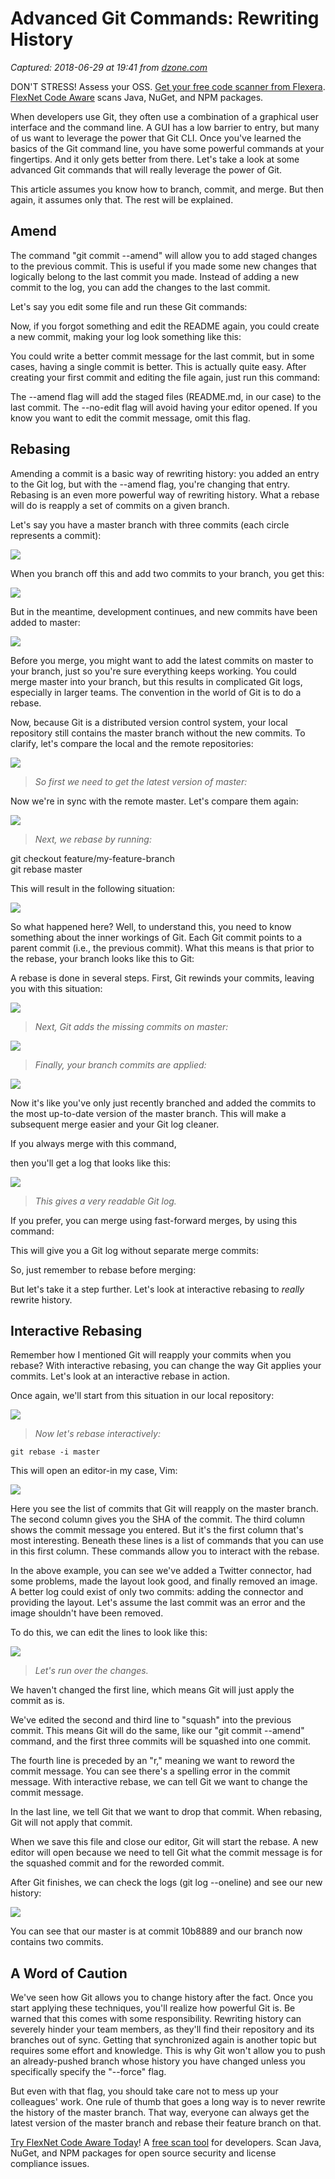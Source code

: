 # Advanced Git Commands: Rewriting History

_Captured: 2018-06-29 at 19:41 from [dzone.com](https://dzone.com/articles/advanced-git-commands-rewriting-history?edition=382219&utm_source=Daily%20Digest&utm_medium=email&utm_campaign=Daily%20Digest%202018-06-29)_

DON'T STRESS! Assess your OSS. [Get your free code scanner from Flexera](https://dzone.com/go?i=294429&u=https%3A%2F%2Finfo.flexerasoftware.com%2FSCA-EVAL-FLexNet-Code-Aware-OSS-Scanner%3Futm_source%3Ddzone%26utm_medium%3Dfnca-security-banner%26utm_campaign%3Ddzone-fnca-security-banner-may2018%26id%3Ddzone-fnca-security-banner-May2018). [FlexNet Code Aware](https://dzone.com/go?i=294429&u=https%3A%2F%2Finfo.flexerasoftware.com%2FSCA-EVAL-FLexNet-Code-Aware-OSS-Scanner%3Futm_source%3Ddzone%26utm_medium%3Dfnca-security-banner%26utm_campaign%3Ddzone-fnca-security-banner-may2018%26id%3Ddzone-fnca-security-banner-May2018) scans Java, NuGet, and NPM packages.

When developers use Git, they often use a combination of a graphical user interface and the command line. A GUI has a low barrier to entry, but many of us want to leverage the power that Git CLI. Once you've learned the basics of the Git command line, you have some powerful commands at your fingertips. And it only gets better from there. Let's take a look at some advanced Git commands that will really leverage the power of Git.

This article assumes you know how to branch, commit, and merge. But then again, it assumes only that. The rest will be explained.

## **Amend**

The command "git commit --amend" will allow you to add staged changes to the previous commit. This is useful if you made some new changes that logically belong to the last commit you made. Instead of adding a new commit to the log, you can add the changes to the last commit.

Let's say you edit some file and run these Git commands:

Now, if you forgot something and edit the README again, you could create a new commit, making your log look something like this:

You could write a better commit message for the last commit, but in some cases, having a single commit is better. This is actually quite easy. After creating your first commit and editing the file again, just run this command:

The --amend flag will add the staged files (README.md, in our case) to the last commit. The --no-edit flag will avoid having your editor opened. If you know you want to edit the commit message, omit this flag.

## **Rebasing**

Amending a commit is a basic way of rewriting history: you added an entry to the Git log, but with the --amend flag, you're changing that entry. Rebasing is an even more powerful way of rewriting history. What a rebase will do is reapply a set of commits on a given branch.

Let's say you have a master branch with three commits (each circle represents a commit):

![](http://techtowntraining.com/sites/default/files/inline-images/1_1.png)

When you branch off this and add two commits to your branch, you get this:

![](http://techtowntraining.com/sites/default/files/inline-images/2_2.png)

But in the meantime, development continues, and new commits have been added to master:

![](http://techtowntraining.com/sites/default/files/inline-images/3_0.png)

Before you merge, you might want to add the latest commits on master to your branch, just so you're sure everything keeps working. You could merge master into your branch, but this results in complicated Git logs, especially in larger teams. The convention in the world of Git is to do a rebase.

Now, because Git is a distributed version control system, your local repository still contains the master branch without the new commits. To clarify, let's compare the local and the remote repositories:

![](http://techtowntraining.com/sites/default/files/inline-images/4_0.png)

> _So first we need to get the latest version of master:_

Now we're in sync with the remote master. Let's compare them again:

![](http://techtowntraining.com/sites/default/files/inline-images/5_1.png)

> _Next, we rebase by running:_

git checkout feature/my-feature-branch  
git rebase master

This will result in the following situation:

![](http://techtowntraining.com/sites/default/files/inline-images/6_0.png)

So what happened here? Well, to understand this, you need to know something about the inner workings of Git. Each Git commit points to a parent commit (i.e., the previous commit). What this means is that prior to the rebase, your branch looks like this to Git:

A rebase is done in several steps. First, Git rewinds your commits, leaving you with this situation:

![](http://techtowntraining.com/sites/default/files/inline-images/8_0.png)

> _Next, Git adds the missing commits on master:_

![](http://techtowntraining.com/sites/default/files/inline-images/9_0.png)

> _Finally, your branch commits are applied:_

![](http://techtowntraining.com/sites/default/files/inline-images/10_0.png)

Now it's like you've only just recently branched and added the commits to the most up-to-date version of the master branch. This will make a subsequent merge easier and your Git log cleaner.

If you always merge with this command,

then you'll get a log that looks like this:

![](http://techtowntraining.com/sites/default/files/inline-images/11_0.png)

> _This gives a very readable Git log._

If you prefer, you can merge using fast-forward merges, by using this command:

This will give you a Git log without separate merge commits:

So, just remember to rebase before merging:

But let's take it a step further. Let's look at interactive rebasing to _really_ rewrite history.

## **Interactive Rebasing**

Remember how I mentioned Git will reapply your commits when you rebase? With interactive rebasing, you can change the way Git applies your commits. Let's look at an interactive rebase in action.

Once again, we'll start from this situation in our local repository:

![](http://techtowntraining.com/sites/default/files/inline-images/13_0.png)

> _Now let's rebase interactively:_

`git rebase -i master`

This will open an editor-in my case, Vim:

![](http://techtowntraining.com/sites/default/files/inline-images/14.png)

Here you see the list of commits that Git will reapply on the master branch. The second column gives you the SHA of the commit. The third column shows the commit message you entered. But it's the first column that's most interesting. Beneath these lines is a list of commands that you can use in this first column. These commands allow you to interact with the rebase.

In the above example, you can see we've added a Twitter connector, had some problems, made the layout look good, and finally removed an image. A better log could exist of only two commits: adding the connector and providing the layout. Let's assume the last commit was an error and the image shouldn't have been removed.

To do this, we can edit the lines to look like this:

![](http://techtowntraining.com/sites/default/files/inline-images/15.png)

> _Let's run over the changes._

We haven't changed the first line, which means Git will just apply the commit as is.

We've edited the second and third line to "squash" into the previous commit. This means Git will do the same, like our "git commit --amend" command, and the first three commits will be squashed into one commit.

The fourth line is preceded by an "r," meaning we want to reword the commit message. You can see there's a spelling error in the commit message. With interactive rebase, we can tell Git we want to change the commit message.

In the last line, we tell Git that we want to drop that commit. When rebasing, Git will not apply that commit.

When we save this file and close our editor, Git will start the rebase. A new editor will open because we need to tell Git what the commit message is for the squashed commit and for the reworded commit.

After Git finishes, we can check the logs (git log --oneline) and see our new history:

![](http://techtowntraining.com/sites/default/files/inline-images/16.png)

You can see that our master is at commit 10b8889 and our branch now contains two commits.

## **A Word of Caution**

We've seen how Git allows you to change history after the fact. Once you start applying these techniques, you'll realize how powerful Git is. Be warned that this comes with some responsibility. Rewriting history can severely hinder your team members, as they'll find their repository and its branches out of sync. Getting that synchronized again is another topic but requires some effort and knowledge. This is why Git won't allow you to push an already-pushed branch whose history you have changed unless you specifically specify the "\--force" flag.

But even with that flag, you should take care not to mess up your colleagues' work. One rule of thumb that goes a long way is to never rewrite the history of the master branch. That way, everyone can always get the latest version of the master branch and rebase their feature branch on that.

[Try FlexNet Code Aware Today](https://dzone.com/go?i=294430&u=https%3A%2F%2Finfo.flexerasoftware.com%2FSCA-EVAL-FLexNet-Code-Aware-OSS-Scanner%3Futm_source%3Ddzone%26utm_medium%3Dfnca-security-banner%26utm_campaign%3Ddzone-fnca-security-banner-may2018%26id%3Ddzone-fnca-security-banner-May2018)! A [free scan tool](https://dzone.com/go?i=294430&u=https%3A%2F%2Finfo.flexerasoftware.com%2FSCA-EVAL-FLexNet-Code-Aware-OSS-Scanner%3Futm_source%3Ddzone%26utm_medium%3Dfnca-security-banner%26utm_campaign%3Ddzone-fnca-security-banner-may2018%26id%3Ddzone-fnca-security-banner-May2018) for developers. Scan Java, NuGet, and NPM packages for open source security and license compliance issues.
